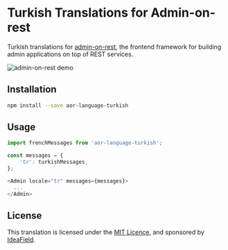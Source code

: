 # Turkish Translations for Admin-on-rest

Turkish translations for [admin-on-rest](https://github.com/marmelab/admin-on-rest), the frontend framework for building admin applications on top of REST services.

![admin-on-rest demo](http://static.marmelab.com/admin-on-rest.gif)

## Installation

```sh
npm install --save aor-language-turkish
```

## Usage

```js
import frenchMessages from 'aor-language-turkish';

const messages = {
    'tr': turkishMessages,
};

<Admin locale="tr" messages={messages}>
  ...
</Admin>
```

## License

This translation is licensed under the [MIT Licence](LICENSE), and sponsored by [IdeaField](http:/ideafield.com).
